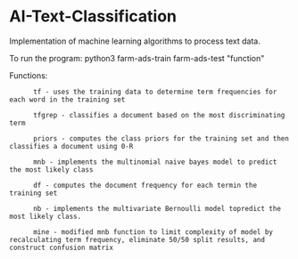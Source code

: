 # AI-Text-Classification
Implementation of machine learning algorithms to process text data.

To run the program: python3 farm-ads-train farm-ads-test "function"

Functions:
          
          
          tf - uses the training data to determine term frequencies for each word in the training set
          
          tfgrep - classifies a document based on the most discriminating term
          
          priors - computes the class priors for the training set and then classifies a document using 0-R             
          
          mnb - implements the multinomial naive bayes model to predict the most likely class
          
          df - computes the document frequency for each termin the training set
          
          nb - implements the multivariate Bernoulli model topredict the most likely class. 
          
          mine - modified mnb function to limit complexity of model by recalculating term frequency, eliminate 50/50 split results, and construct confusion matrix  
